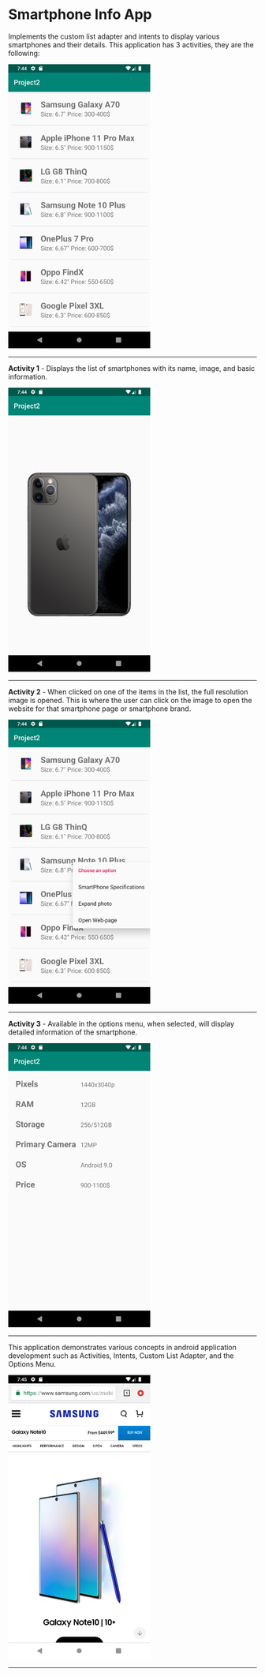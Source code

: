 # Smartphone Info App
  Implements the custom list adapter and intents to display various smartphones and their details. This application has 3 activities, they are the following:
  
  <img src="https://github.com/yashchitre03/Smartphone-Info-App/blob/master/Screenshot_1.png" alt="alt text" width="288" height="576">
  
  ---------------------------------------
  **Activity 1** - Displays the list of smartphones with its name, image, and basic information.
  
  <img src="https://github.com/yashchitre03/Smartphone-Info-App/blob/master/Screenshot_2.png" alt="alt text" width="288" height="576">
  
  ---------------------------------------
  **Activity 2** - When clicked on one of the items in the list, the full resolution image is opened. This is where the user can click on the image to open the website for that smartphone page or smartphone brand.
  
  <img src="https://github.com/yashchitre03/Smartphone-Info-App/blob/master/Screenshot_3.png" alt="alt text" width="288" height="576">
  
  ---------------------------------------
  **Activity 3** - Available in the options menu, when selected, will display detailed information of the smartphone.
  
   <img src="https://github.com/yashchitre03/Smartphone-Info-App/blob/master/Screenshot_4.png" alt="alt text" width="288" height="576">
   
   --------------------------------------
   This application demonstrates various concepts in android application development such as Activities, Intents, Custom List Adapter, and the Options Menu.
   
   <img src="https://github.com/yashchitre03/Smartphone-Info-App/blob/master/Screenshot_5.png" alt="alt text" width="288" height="576">
   
 -----------------------------------------
    
